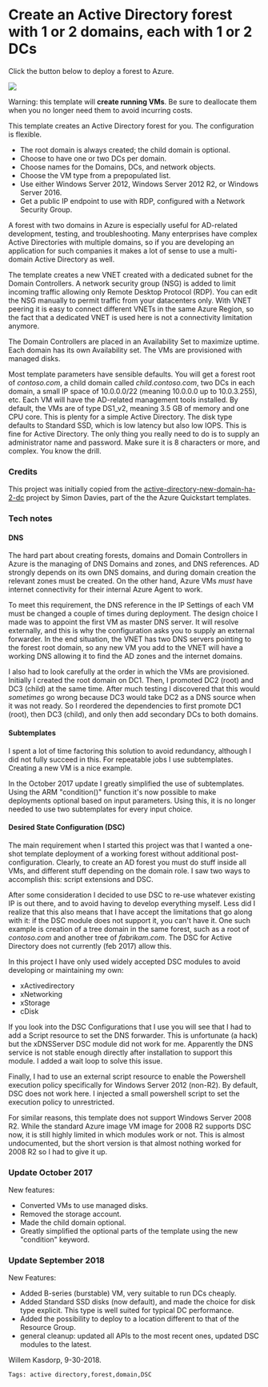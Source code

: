 # Create an Active Directory forest with 1 or 2 domains, each with 1 or 2 DCs

Click the button below to deploy a forest to Azure. 

<a href="https://portal.azure.com/#create/Microsoft.Template/uri/https%3A%2F%2Fraw.githubusercontent.com%2FAzure%2Fazure-quickstart-templates%2Fmaster%2F301-create-ad-forest-with-subdomain%2Fazuredeploy.json" target="_blank">
    <img src="http://azuredeploy.net/deploybutton.png"/>
</a>

Warning: this template will **create running VMs**. 
Be sure to deallocate them when you no longer need them
to avoid incurring costs.

This template creates an Active Directory forest for you. The configuration
is flexible. 

* The root domain is always created; the child domain is optional. 
* Choose to have one or two DCs per domain.
* Choose names for the Domains, DCs, and network objects.  
* Choose the VM type from a prepopulated list. 
* Use either Windows Server 2012, Windows Server 2012 R2, or Windows Server 2016. 
* Get a public IP endpoint to use with RDP, configured with a Network Security Group.

A forest with two domains in Azure is especially useful for AD-related 
development, testing, and troubleshooting. Many enterprises have complex 
Active Directories with multiple domains, so if you are developing an 
application for such companies it makes a lot of sense to use a 
multi-domain Active Directory as well. 

The template creates a new VNET created with a dedicated subnet for the 
Domain Controllers. A network security group (NSG) is added to limit 
incoming traffic allowing only Remote Desktop Protocol (RDP). You can 
edit the NSG manually to permit traffic from your datacenters only. With 
VNET peering it is easy to connect different VNETs in the same Azure 
Region, so the fact that a dedicated VNET is used here is not a 
connectivity limitation anymore.

The Domain Controllers are placed in an Availability Set to maximize 
uptime. Each domain has its own Availability set. 
The VMs are provisioned with managed disks. 

Most template parameters have sensible defaults. You will get a forest 
root of _contoso.com_, a child domain called _child.contoso.com_, two 
DCs in each domain, a small IP space of 10.0.0.0/22 (meaning 10.0.0.0 up 
to 10.0.3.255), etc. Each VM will have the AD-related management tools installed.
By default, the VMs are of type DS1_v2, meaning 3.5 GB of 
memory and one CPU core. This is plenty for a simple Active 
Directory. The disk type defaults to Standard SSD, which is low latency but also
low IOPS. This is fine for Active Directory.
The only thing you really need to do is to supply an administrator name and 
password. Make sure it is 8 characters or more, and complex. You know 
the drill. 

### Credits

This project was initially copied from the
[active-directory-new-domain-ha-2-dc](https://github.com/Azure/azure-quickstart-templates/tree/master/active-directory-new-domain-ha-2-dc)
project by Simon Davies, part of the the Azure Quickstart templates.

### Tech notes
#### DNS
The hard part about creating forests, domains and Domain Controllers in 
Azure is the managing of DNS Domains and zones, and DNS references. AD strongly depends on 
its own DNS domains, and during domain creation the relevant zones must 
be created. On the other hand, Azure VMs _must_ have internet 
connectivity for their internal Azure Agent to work. 

To meet this requirement, the DNS reference in the IP Settings of each 
VM must be changed a couple of times during deployment. The design 
choice I made was to appoint the first VM as master DNS server. It will resolve 
externally, and this is why the configuration asks you to supply an 
external forwarder. In the end situation, the VNET has two DNS servers 
pointing to the forest root domain, so any new VM you add to the VNET 
will have a working DNS allowing it to find the AD zones and the 
internet domains. 

I also had to look carefully at the order in which the VMs are provisioned.
Initially I created the root domain on DC1. Then, I promoted DC2 (root)
and DC3 (child) at the same time. After much testing I discovered that this
would _sometimes_ go wrong because DC3 would take DC2 as a DNS source
when it was not ready. So I reordered the dependencies to first promote
 DC1 (root), then DC3 (child), and only then add secondary DCs to both domains. 

#### Subtemplates
I spent a lot of time factoring this solution to avoid redundancy, 
although I did not fully succeed in this. For repeatable jobs I use 
subtemplates. Creating a new VM is a nice example. 

In the October 2017 update I greatly simplified the use
of subtemplates. Using the ARM "condition()" function it's now
possible to make deployments optional based on input parameters. 
Using this, it is no longer needed to use two subtemplates for every 
input choice.

#### Desired State Configuration (DSC)

The main requirement when I started this project was that I wanted a 
one-shot template deployment of a working forest without additional 
post-configuration. Clearly, to create an AD forest you must do stuff 
inside all VMs, and different stuff depending on the domain role. I saw 
two ways to accomplish this: script extensions and DSC. 

After some consideration I decided to use DSC to re-use whatever 
existing IP is out there, and to avoid having to develop everything 
myself. Less did I realize that this also means that I have accept the 
limitations that go along with it: if the DSC module does not support 
it, you can't have it. One such example is creation of a tree domain in 
the same forest, such as a root of _contoso.com_ and another tree of 
_fabrikam.com_. The DSC for Active Directory does not currently (feb 2017)
allow this. 

In this project I have only used widely accepted DSC modules to avoid 
developing or maintaining my own: 

* xActivedirectory
* xNetworking
* xStorage
* cDisk

If you look into the DSC Configurations that I use you will see that I 
had to add a Script resource to set the DNS forwarder. This is 
unfortunate (a hack) but the xDNSServer DSC module did not work for me. 
Apparently the DNS service is not stable enough directly after 
installation to support this module. I added a wait loop to solve this 
issue. 

Finally, I had to use an external script resource to enable the 
Powershell execution policy specifically for Windows Server 2012 
(non-R2). By default, DSC does not work here. I injected a small 
powershell script to set the execution policy to unrestricted. 

For similar reasons, this template does not support Windows Server 2008 
R2. While the standard Azure image VM image for 2008 R2
 supports DSC now, it is still highly limited in which modules work or not. 
This is almost undocumented, but the short version is that almost
 nothing worked for 2008 R2 so I had to give it up. 

### Update October 2017

New features:

* Converted VMs to use managed disks.
* Removed the storage account.
* Made the child domain optional.
* Greatly simplified the optional parts of the template using the new "condition" keyword.

### Update September 2018

New Features:

* Added B-series (burstable) VM, very suitable to run DCs cheaply. 
* Added Standard SSD disks (now default), and made the choice for disk type explicit. This type is well suited for typical DC performance. 
* Added the possibility to deploy to a location different to that of the Resource Group.
* general cleanup: updated all APIs to the most recent ones, updated DSC modules to the latest.

Willem Kasdorp, 9-30-2018.

`Tags: active directory,forest,domain,DSC`
